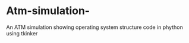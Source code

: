 # Atm-simulation-
An ATM simulation showing operating system structure code in phython using tkinker
